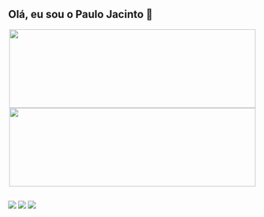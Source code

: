 ## Olá, eu sou o Paulo Jacinto 👋
<div align="center">
  <a href="https://github.com/paulojrsti">
  <img height="160em" width="500px" src="https://github-readme-stats.vercel.app/api?username=paulojrsti&show_icons=true&theme=algolia&include_all_commits=true&count_private=true"/>
  <img height="160em" width="500px" src="https://github-readme-stats.vercel.app/api/top-langs/?username=paulojrsti&layout=compact&langs_count=7&theme=algolia"/>
</div>
  
  ##
  
<div> 
  <a href="https://instagram.com/paulojrs.ti" target="_blank"><img src="https://img.shields.io/badge/-Instagram-%23E4405F?style=for-the-badge&logo=instagram&logoColor=white" target="_blank"></a>
  <a href = "mailto:paulojrs.ti@gmail.com"><img src="https://img.shields.io/badge/-Gmail-%23333?style=for-the-badge&logo=gmail&logoColor=white" target="_blank"></a>
  <a href="https://www.linkedin.com/in/paulojrsti" target="_blank"><img src="https://img.shields.io/badge/-LinkedIn-%230077B5?style=for-the-badge&logo=linkedin&logoColor=white" target="_blank"></a>  
</div>
